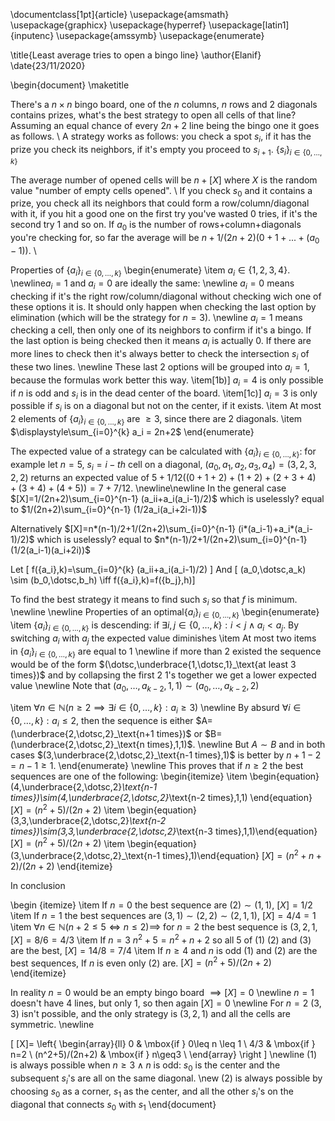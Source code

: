 \documentclass[1pt]{article}
\usepackage{amsmath}
\usepackage{graphicx}
\usepackage{hyperref}
\usepackage[latin1]{inputenc}
\usepackage{amssymb}
\usepackage{enumerate}

\title{Least average tries to open a bingo line}
\author{Elanif}
\date{23/11/2020}

\begin{document}
\maketitle

There's a $n\times n$ bingo board, one of the $n$ columns, $n$ rows and $2$ diagonals contains prizes, what's the best strategy to open all cells of that line? Assuming an equal chance of every $2n+2$ line being the bingo one it goes as follows.
\\
A strategy works as follows: you check a spot $s_i$, if it has the prize you check its neighbors, if it's empty you proceed to $s_{i+1}$. $\{s_i\}_{i\in \{0,\dotsc,k\}}$

The average number of opened cells will be $n+[X]$ where $X$ is the random value "number of empty cells opened".
\\
If you check $s_0$ and it contains a prize, you check all its neighbors that could form a row/column/diagonal with it, if you hit a good one on the first try you've wasted $0$ tries, if it's the second try $1$ and so on. If $a_0$ is the number of rows+column+diagonals you're checking for, so far the average will be $n+1/(2n+2)(0+1+...+(a_0-1))$.
\\

Properties of $\{a_i\}_{i\in \{0,\dotsc,k\}}$
\begin{enumerate}
\item $a_i\in\{1,2,3,4\}$.
\newline$a_i=1$ and $a_i=0$ are ideally the same: 
\newline $a_i=0$ means checking if it's the right row/column/diagonal without checking wich one of these options it is. It should only happen when checking the last option by elimination (which will be the strategy for $n=3$). 
\newline $a_i=1$ means checking a cell, then only one of its neighbors to confirm if it's a bingo. If the last option is being checked then it means $a_i$ is actually 0. If there are more lines to check then it's always better to check the intersection $s_i$ of these two lines.
\newline These last 2 options will be grouped into $a_i=1$, because the formulas work better this way.
\item[1b)] $a_i=4$ is only possible if $n$ is odd and $s_i$ is in the dead center of the board.
\item[1c)] $a_i=3$ is only possible if $s_i$ is on a diagonal but not on the center, if it exists.
\item At most 2 elements of $\{a_i\}_{i\in \{0,\dotsc,k\}}$ are $\geq 3$, since there are 2 diagonals.
\item $\displaystyle\sum_{i=0}^{k} a_i = 2n+2$
\end{enumerate}

The expected value of a strategy can be calculated with $\{a_i\}_{i\in \{0,\dotsc,k\}}$: for example let $n=5$, $s_i=i-th$ cell on a diagonal, $(a_0,a_1,a_2,a_3,a_4)=(3,2,3,2,2)$ returns an expected value of $5+1/12((0+1+2)+(1+2)+(2+3+4)+(3+4)+(4+5)) = 7+7/12$.
\newline\newline
In the general case $[X]=1/(2n+2)\sum_{i=0}^{n-1} (a_ii+a_i(a_i-1)/2)$ which is uselessly? equal to $1/(2n+2)\sum_{i=0}^{n-1} (1/2a_i(a_i+2i-1))$

Alternatively $[X]=n*(n-1)/2+1/(2n+2)\sum_{i=0}^{n-1} (i*(a_i-1)+a_i*(a_i-1)/2)$ which is uselessly? equal to $n*(n-1)/2+1/(2n+2)\sum_{i=0}^{n-1} (1/2(a_i-1)(a_i+2i))$

Let 
\[ f(\{a_i\},k)=\sum_{i=0}^{k} (a_ii+a_i(a_i-1)/2) \]
And
\[ (a_0,\dotsc,a_k) \sim (b_0,\dotsc,b_h) \iff f(\{a_i\},k)=f(\{b_j\},h)\]

To find the best strategy it means to find such $s_i$ so that $f$ is minimum.
\newline \newline
Properties of an optimal$\{a_i\}_{i\in \{0,\dotsc,k\}}$
\begin{enumerate}
\item $\{a_i\}_{i\in \{0,\dotsc,k\}}$ is descending: if $\exists i,j\in\{0,\dotsc,k\}:i<j \land a_i<a_j$. By switching $a_i$ with $a_j$ the expected value diminishes
\item At most two items in $\{a_i\}_{i\in \{0,\dotsc,k\}}$ are equal to $1$
\newline if more than $2$ existed the sequence would be of the form $(\dotsc,\underbrace{1,\dotsc,1}_\text{at least 3 times})$ and by collapsing the first 2 1's together we get a lower expected value
\newline
Note that $(a_0,\dotsc,a_{k-2},1,1)\sim(a_0,\dotsc,a_{k-2},2)$

\item $\forall n\in\mathbb{N} (n\geq2 \implies \exists i\in\{0,\dotsc,k\}: a_i\geq3)$
\newline By absurd $\forall i\in\{0,\dotsc,k\}: a_i\leq2$, then the sequence is either $A=(\underbrace{2,\dotsc,2}_\text{n+1 times})$ or $B=(\underbrace{2,\dotsc,2}_\text{n times},1,1)$.
\newline But $A \sim B$ and in both cases $(3,\underbrace{2,\dotsc,2}_\text{n-1 times},1)$ is better by $n+1-2=n-1\geq1$.
\end{enumerate}
\newline
This proves that if $n\geq2$ the best sequences are one of the following:
\begin{itemize}
\item \begin{equation} (4,\underbrace{2,\dotsc,2}_\text{n-1 times})\sim(4,\underbrace{2,\dotsc,2}_\text{n-2 times},1,1)
\end{equation}
$[X]=(n^2+5)/(2n+2)$
\item \begin{equation}(3,3,\underbrace{2,\dotsc,2}_\text{n-2 times})\sim(3,3,\underbrace{2,\dotsc,2}_\text{n-3 times},1,1)\end{equation} $[X]=(n^2+5)/(2n+2)$
\item \begin{equation}(3,\underbrace{2,\dotsc,2}_\text{n-1 times},1)\end{equation} $[X]=(n^2+n+2)/(2n+2)$
\end{itemize}

In conclusion

\begin {itemize}
\item If $n=0$ the best sequence are $(2)\sim(1,1)$, $[X]=1/2$
\item If $n=1$ the best sequences are $(3,1)\sim(2,2)\sim(2,1,1)$, $[X]=4/4=1$
\item $\forall n\in\mathbb{N}(n+2\leq5 \iff n\leq2)\implies$ for $n=2$ the best sequence is $(3,2,1$, $[X]=8/6=4/3$
\item If $n=3$ $n^2+5=n^2+n+2$ so all 5 of (1) (2) and (3) are the best, $[X]=14/8=7/4$
\item If $n\geq4$ and $n$ is odd (1) and (2) are the best sequences, If $n$ is even only (2) are. $[X]=(n^2+5)/(2n+2)$
\end{itemize}

In reality $n=0$ would be an empty bingo board $\implies [X]=0$
\newline $n=1$ doesn't have $4$ lines, but only 1, so then again $[X]=0$
\newline For $n=2$ $(3,3)$ isn't possible, and the only strategy is $(3,2,1)$ and all the cells are symmetric.
\newline

\[
  [X]= \left\{
	\begin{array}{ll}
		0 & \mbox{if } 0\leq n \leq 1 \\
		4/3 & \mbox{if } n=2 \\
		(n^2+5)/(2n+2) & \mbox{if } n\geq3 \\
	\end{array}
\right
\]
\newline
(1) is always possible when $n\geq3 \land n \text{ is odd}$: $s_0$ is the center and the subsequent $s_i$'s are all on the same diagonal.
\new (2) is always possible by choosing $s_0$ as a corner, $s_1$ as the center, and all the other $s_i$'s on the diagonal that connects $s_0$ with $s_1$
\end{document}
